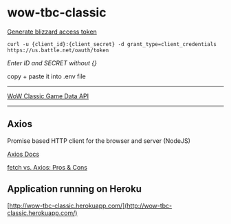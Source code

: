 # wow-tbc-classic

[Generate blizzard access token](https://develop.battle.net/documentation/guides/using-oauth/client-credentials-flow)

`curl -u {client_id}:{client_secret} -d grant_type=client_credentials https://us.battle.net/oauth/token`

*Enter ID and SECRET without {}*

copy + paste it into .env file

---

[WoW Classic Game Data API](https://develop.battle.net/documentation/world-of-warcraft-classic/game-data-apis)

---

## Axios

Promise based HTTP client for the browser and server (NodeJS)

[Axios Docs](https://axios-http.com/docs/intro)

[fetch vs. Axios: Pros & Cons](https://www.atecna.ca/blog/fetch-vs-axios/)

## Application running on Heroku
[http://wow-tbc-classic.herokuapp.com/](http://wow-tbc-classic.herokuapp.com/)